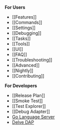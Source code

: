 **For Users**
* [[Features]]
* [[Commands]]
* [[Settings]]
* [[Debugging]]
* [[Tasks]]
* [[Tools]]
* [[UI]]
* [[FAQ]]
* [[Troubleshooting]]
* [[Advanced]]
* [[Nightly]]
* [[Contributing]]

**For Developers**
* [[Release Plan]]
* [[Smoke Test]]
* [[Test Explorer]]
* [[Debug Adapter]]
* [Go Language Server](https://go.dev/s/gopls)
* [Delve DAP](https://github.com/go-delve/delve/tree/master/Documentation/api/dap)

